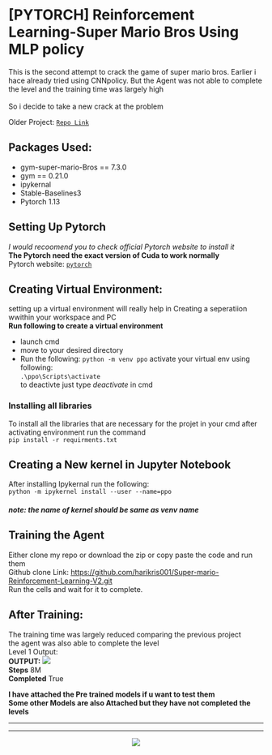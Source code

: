 # [PYTORCH] Reinforcement Learning-Super Mario Bros Using MLP policy

This is the second attempt to crack the game of super mario bros. Earlier i hace already tried using CNNpolicy. But the Agent was not able to complete the level and the training time was largely high<br>
<br>
So i decide to take a new crack at the problem<br>

Older Project: [`Repo Link`](https://github.com/harikris001/Super-Mario-Reinforcement_Learning)

## Packages Used:
* gym-super-mario-Bros == 7.3.0
* gym == 0.21.0
* ipykernal
* Stable-Baselines3
* Pytorch 1.13

## Setting Up Pytorch
_I would recoomend you to check official Pytorch website to install it_<br>
**The Pytorch need the exact version of Cuda to work normally**<br>
Pytorch website: [`pytorch`](https://pytorch.org/get-started/locally/)

## Creating Virtual Environment:
setting up a virtual environment will really help in Creating a seperatiion wwithin your workspace and PC<br>
**Run following to create a virtual environment**
* launch cmd 
* move to your desired directory
* Run the following:
```python -m venv ppo```
activate your virtual env using following:<br>
```.\ppo\Scripts\activate```<br>
to deactivte just type _deactivate_ in cmd

### Installing all libraries
To install all the libraries that are necessary for the projet in your cmd after activating environment run the command<br>
```pip install -r requirments.txt```<br>



## Creating a New kernel in Jupyter Notebook
After installing Ipykernal run the following:<br>
```python -m ipykernel install --user --name=ppo```<br>
##### _note: the name of kernel should be same as venv name_


## Training the Agent
Either clone my repo or download the zip or copy paste the code and run them<br>
Github clone Link: https://github.com/harikris001/Super-mario-Reinforcement-Learning-V2.git <br>
Run the cells and wait for it to complete.


## After Training:
The training time was largely reduced comparing the previous project <br>
the agent was also able to complete the level<br>
Level 1 Output:<br>
**OUTPUT:**    ![](docs/video/level1-1.gif)<br>
**Steps**  8M<br>
**Completed**  True



**I have attached the Pre trained models if u want to test them**<br>
**Some other Models are also Attached but they have not completed the levels**

<hr>
<hr>
<div align="center">
            <a href="https://www.buymeacoffee.com/harikris001" target="_blank" style="display: inline-block;">
                <img
                    src="https://img.shields.io/badge/Donate-Buy%20Me%20A%20Coffee-orange.svg?style=flat-square&logo=buymeacoffee" 
                    align="center"
                />
            </a></div>
